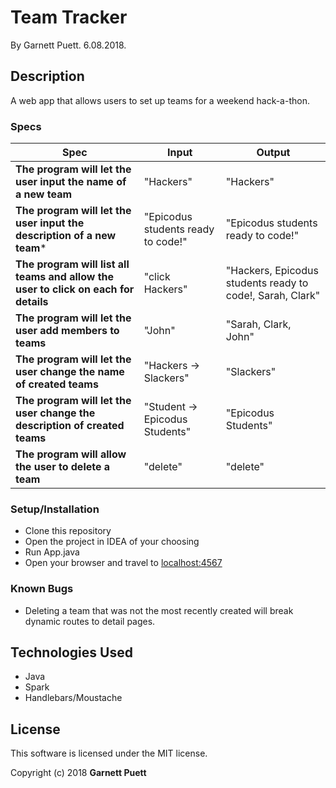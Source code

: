 # Team Tracker

By Garnett Puett. 6.08.2018.

## Description

A web app that allows users to set up teams for a weekend hack-a-thon.

### Specs
| Spec | Input | Output |
| --- | --- | --- |
|**The program will let the user input the name of a new team**| "Hackers" | "Hackers" |
|**The program will let the user input the description of a new team***| "Epicodus students ready to code!" | "Epicodus students ready to code!" |
|**The program will list all teams and allow the user to click on each for details**| "click Hackers" | "Hackers, Epicodus students ready to code!, Sarah, Clark" |
|**The program will let the user add members to teams**| "John" | "Sarah, Clark, John" |
|**The program will let the user change the name of created teams**| "Hackers -> Slackers" | "Slackers" |
|**The program will let the user change the description of created teams**| "Student -> Epicodus Students" | "Epicodus Students" |
|**The program will allow the user to delete a team**| "delete" | "delete" |


### Setup/Installation
* Clone this repository
* Open the project in IDEA of your choosing
* Run App.java
* Open your browser and travel to <a href="http://localhost:4567">localhost:4567</a>

### Known Bugs
* Deleting a team that was not the most recently created will break dynamic routes to detail pages.

## Technologies Used
* Java
* Spark
* Handlebars/Moustache

## License
This software is licensed under the MIT license.

Copyright (c) 2018 **Garnett Puett**